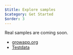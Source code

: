```yaml
---
$title: Explore samples
$category: Get Started
$order: 3
---
```

Real samples are coming soon.

- [growapp.org](https://github.com/grow/growapp.org)
- [Testdata](https://github.com/grow/pygrow/tree/master/grow/pods/testdata/pod)
